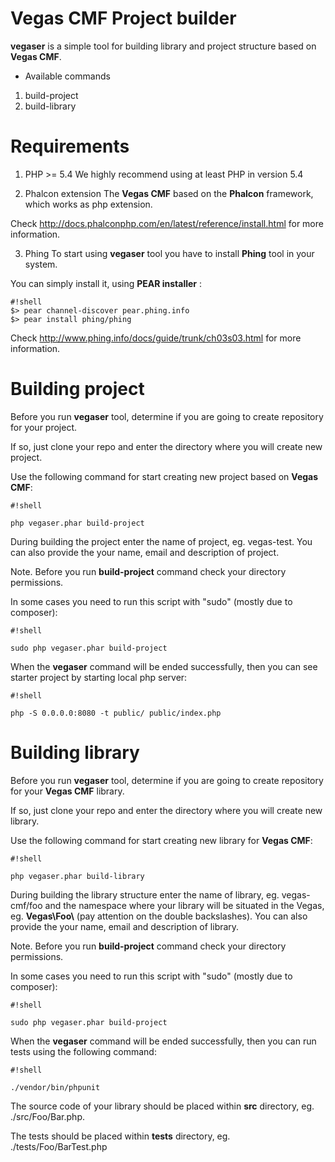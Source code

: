 Vegas CMF Project builder
=========================

**vegaser** is a simple tool for building library and project structure based on **Vegas CMF**.

* Available commands
1.  build-project
2.  build-library


Requirements
============
1. PHP >= 5.4
We highly recommend using at least PHP in version 5.4

2. Phalcon extension
The **Vegas CMF** based on the **Phalcon** framework, which works as php extension.

Check http://docs.phalconphp.com/en/latest/reference/install.html for more information.

3. Phing
To start using **vegaser** tool you have to install **Phing** tool in your system.

You can simply install it, using **PEAR installer** :
```
#!shell
$> pear channel-discover pear.phing.info
$> pear install phing/phing
```

Check http://www.phing.info/docs/guide/trunk/ch03s03.html for more information.


Building project
================
Before you run **vegaser** tool, determine if you are going to create repository for your project.

If so, just clone your repo and enter the directory where you will create new project.

Use the following command for start creating new project based on **Vegas CMF**:

```
#!shell

php vegaser.phar build-project
```

During building the project enter the name of project, eg. vegas-test. You can also provide the your name, email and description of project.

Note. Before you run **build-project** command check your directory permissions.

In some cases you need to run this script with "sudo" (mostly due to composer):
```
#!shell

sudo php vegaser.phar build-project
```

When the **vegaser** command will be ended successfully, then you can see starter project by starting local php server:
```
#!shell

php -S 0.0.0.0:8080 -t public/ public/index.php
```


Building library
================
Before you run **vegaser** tool, determine if you are going to create repository for your **Vegas CMF** library.

If so, just clone your repo and enter the directory where you will create new library.

Use the following command for start creating new library for **Vegas CMF**:
```
#!shell

php vegaser.phar build-library
```

During building the library structure enter the name of library, eg. vegas-cmf/foo and the namespace where your library will be situated in the Vegas, eg. **Vegas\\Foo\\** (pay attention on the double backslashes). You can also provide the your name, email and description of library.

Note. Before you run **build-project** command check your directory permissions.

In some cases you need to run this script with "sudo" (mostly due to composer):
```
#!shell

sudo php vegaser.phar build-project
```

When the **vegaser** command will be ended successfully, then you can run tests using the following command:
```
#!shell

./vendor/bin/phpunit
```

The source code of your library should be placed within **src** directory, eg. ./src/Foo/Bar.php.

The tests should be placed within **tests** directory, eg. ./tests/Foo/BarTest.php